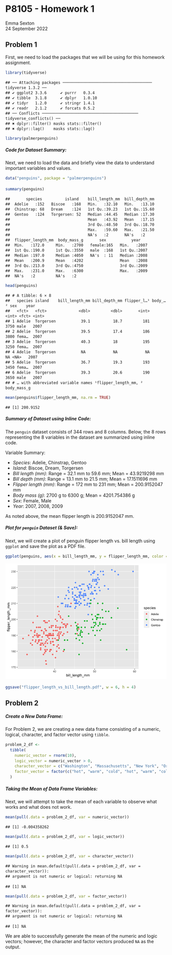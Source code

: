 P8105 - Homework 1
================
Emma Sexton <br>
24 September 2022

## Problem 1

First, we need to load the packages that we will be using for this
homework assignment.

``` r
library(tidyverse)
```

    ## ── Attaching packages ─────────────────────────────────────── tidyverse 1.3.2 ──
    ## ✔ ggplot2 3.3.6      ✔ purrr   0.3.4 
    ## ✔ tibble  3.1.8      ✔ dplyr   1.0.10
    ## ✔ tidyr   1.2.0      ✔ stringr 1.4.1 
    ## ✔ readr   2.1.2      ✔ forcats 0.5.2 
    ## ── Conflicts ────────────────────────────────────────── tidyverse_conflicts() ──
    ## ✖ dplyr::filter() masks stats::filter()
    ## ✖ dplyr::lag()    masks stats::lag()

``` r
library(palmerpenguins)
```

##### Code for Dataset Summary:

Next, we need to load the data and briefly view the data to understand
important variables and values.

``` r
data("penguins", package = "palmerpenguins")

summary(penguins)
```

    ##       species          island    bill_length_mm  bill_depth_mm  
    ##  Adelie   :152   Biscoe   :168   Min.   :32.10   Min.   :13.10  
    ##  Chinstrap: 68   Dream    :124   1st Qu.:39.23   1st Qu.:15.60  
    ##  Gentoo   :124   Torgersen: 52   Median :44.45   Median :17.30  
    ##                                  Mean   :43.92   Mean   :17.15  
    ##                                  3rd Qu.:48.50   3rd Qu.:18.70  
    ##                                  Max.   :59.60   Max.   :21.50  
    ##                                  NA's   :2       NA's   :2      
    ##  flipper_length_mm  body_mass_g       sex           year     
    ##  Min.   :172.0     Min.   :2700   female:165   Min.   :2007  
    ##  1st Qu.:190.0     1st Qu.:3550   male  :168   1st Qu.:2007  
    ##  Median :197.0     Median :4050   NA's  : 11   Median :2008  
    ##  Mean   :200.9     Mean   :4202                Mean   :2008  
    ##  3rd Qu.:213.0     3rd Qu.:4750                3rd Qu.:2009  
    ##  Max.   :231.0     Max.   :6300                Max.   :2009  
    ##  NA's   :2         NA's   :2

``` r
head(penguins)
```

    ## # A tibble: 6 × 8
    ##   species island    bill_length_mm bill_depth_mm flipper_l…¹ body_…² sex    year
    ##   <fct>   <fct>              <dbl>         <dbl>       <int>   <int> <fct> <int>
    ## 1 Adelie  Torgersen           39.1          18.7         181    3750 male   2007
    ## 2 Adelie  Torgersen           39.5          17.4         186    3800 fema…  2007
    ## 3 Adelie  Torgersen           40.3          18           195    3250 fema…  2007
    ## 4 Adelie  Torgersen           NA            NA            NA      NA <NA>   2007
    ## 5 Adelie  Torgersen           36.7          19.3         193    3450 fema…  2007
    ## 6 Adelie  Torgersen           39.3          20.6         190    3650 male   2007
    ## # … with abbreviated variable names ¹​flipper_length_mm, ²​body_mass_g

``` r
mean(penguins$flipper_length_mm, na.rm = TRUE)
```

    ## [1] 200.9152

##### Summary of Dataset using Inline Code:

The `penguin` dataset consists of 344 rows and 8 columns. Below, the 8
rows representing the 8 variables in the dataset are summarized using
inline code.

Variable Summary:

-   *Species*: Adelie, Chinstrap, Gentoo
-   *Island*: Biscoe, Dream, Torgersen
-   *Bill length (mm)*: Range = 32.1 mm to 59.6 mm; Mean = 43.9219298 mm
-   *Bill depth (mm)*: Range = 13.1 mm to 21.5 mm; Mean = 17.1511696 mm
-   *Flipper length (mm)*: Range = 172 mm to 231 mm; Mean = 200.9152047
    mm
-   *Body mass (g)*: 2700 g to 6300 g; Mean = 4201.754386 g
-   *Sex*: Female, Male
-   *Year*: 2007, 2008, 2009

As noted above, the mean flipper length is 200.9152047 mm.

##### Plot for `penguin` Dataset (& Save):

Next, we will create a plot of penguin flipper length vs. bill length
using `ggplot` and save the plot as a PDF file.

``` r
ggplot(penguins, aes(x = bill_length_mm, y = flipper_length_mm, color = species)) + geom_point(na.rm = TRUE)
```

![](p8105_hw1_els2250_files/figure-gfm/unnamed-chunk-3-1.png)<!-- -->

``` r
ggsave("flipper_length_vs_bill_length.pdf", w = 6, h = 4)
```

## Problem 2

##### Create a New Data Frame:

For Problem 2, we are creating a new data frame consisting of a numeric,
logical, character, and factor vector using `tibble`.

``` r
problem_2_df <- 
  tibble(
    numeric_vector = rnorm(10),
    logic_vector = numeric_vector > 0,
    character_vector = c("Washington", "Massachusetts", "New York", "Oregon", "California", "Maine", "Vermont", "New Hampshire", "Idaho", "Colorado"),
    factor_vector = factor(c("hot", "warm", "cold", "hot", "warm", "cold", "hot", "warm", "cold", "cold"))
  )
```

##### Taking the Mean of Data Frame Variables:

Next, we will attempt to take the mean of each variable to observe what
works and what does not work.

``` r
mean(pull(.data = problem_2_df, var = numeric_vector))
```

    ## [1] -0.004358262

``` r
mean(pull(.data = problem_2_df, var = logic_vector))
```

    ## [1] 0.5

``` r
mean(pull(.data = problem_2_df, var = character_vector))
```

    ## Warning in mean.default(pull(.data = problem_2_df, var = character_vector)):
    ## argument is not numeric or logical: returning NA

    ## [1] NA

``` r
mean(pull(.data = problem_2_df, var = factor_vector))
```

    ## Warning in mean.default(pull(.data = problem_2_df, var = factor_vector)):
    ## argument is not numeric or logical: returning NA

    ## [1] NA

We are able to successfully generate the mean of the numeric and logic
vectors; however, the character and factor vectors produced `NA` as the
output.
